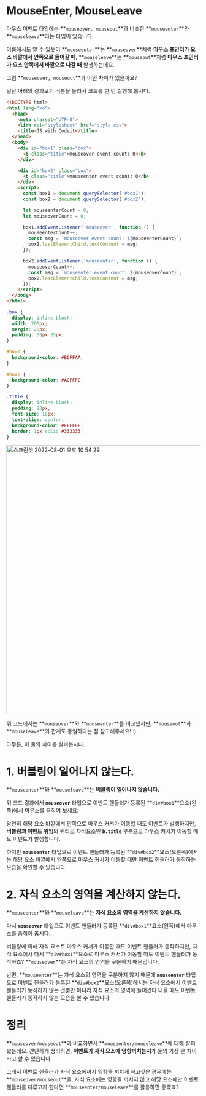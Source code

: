 # MouseEnter, MouseLeave

마우스 이벤트 타입에는 **`mouseover, mouseout`**과 비슷한 **`mouseenter`**와 **`mouseleave`**라는 타입이 있습니다.

이름에서도 알 수 있듯이 
**`mouseenter`**는 **`mouseover`**처럼 **마우스 포인터가 요소 바깥에서 안쪽으로 들어갈 때**, **`mouseleave`**는 **`mouseout`**처럼 **마우스 포인터가 요소 안쪽에서 바깥으로 나갈 때** 발생하는데요.

그럼 **`mouseover, mouseout`**과 어떤 차이가 있을까요?

일단 아래의 결과보기 버튼을 눌러서 코드를 한 번 실행해 봅시다.

```html
<!DOCTYPE html>
<html lang="ko">
  <head>
    <meta charset="UTF-8">
    <link rel="stylesheet" href="style.css">
    <title>JS with Codeit</title>
  </head>
  <body>
    <div id="box1" class="box">
      <b class="title">mouseover event count: 0</b>
    </div>

    <div id="box2" class="box">
      <b class="title">mouseenter event count: 0</b>
    </div>
    <script>
      const box1 = document.querySelector('#box1');
      const box2 = document.querySelector('#box2');

      let mouseenterCount = 0;
      let mouseoverCount = 0;

      box1.addEventListener('mouseover', function () {
        mouseenterCount++;
        const msg = `mouseover event count: ${mouseenterCount}`;
        box1.lastElementChild.textContent = msg;
      });

      box2.addEventListener('mouseenter', function () {
        mouseoverCount++;
        const msg = `mouseenter event count: ${mouseoverCount}`;
        box2.lastElementChild.textContent = msg;
      });
    </script>
  </body>
</html>
```

```css
.box {
  display: inline-block;
  width: 200px;
  margin: 20px;
  padding: 60px 35px;
}

#box1 {
  background-color: #B6FFAA;
}

#box2 {
  background-color: #ACFFFC;
}

.title {
  display: inline-block;
  padding: 20px;
  font-size: 18px;
  text-align: center;
  background-color: #FFFFFF;
  border: 1px solid #333333;
}
```

<img width="700" alt="스크린샷 2022-08-01 오후 10 54 29" src="https://user-images.githubusercontent.com/108352215/182163857-3fdd1ee3-d637-4fc8-af54-7fb50e0ea3fa.png">

위 코드에서는 **`mouseover`**와 **`mouseenter`**를 비교했지만, **`mouseout`**과 **`mouseleave`**의 관계도 동일하다는 점 참고해주세요! :)

아무튼, 이 둘의 차이를 살펴봅시다.

# **1. 버블링이 일어나지 않는다.**

**`mouseenter`**와 **`mouseleave`**는 **버블링이 일어나지 않습니다.**

위 코드 결과에서 **`mouseover`** 타입으로 이벤트 핸들러가 등록된 **`div#box1`**요소(왼쪽)에서 마우스를 움직여 보세요.

당연히 해당 요소 바깥에서 안쪽으로 마우스 커서가 이동할 때도 이벤트가 발생하지만, **버블링과 이벤트 위임**의 원리로 자식요소인 **`b.title`** 부분으로 마우스 커서가 이동할 때도 이벤트가 발생합니다.

하지만 **`mouseenter`** 타입으로 이벤트 핸들러가 등록된 **`div#box2`**요소(오른쪽)에서는 해당 요소 바깥에서 안쪽으로 마우스 커서가 이동할 때만 이벤트 핸들러가 동작하는 모습을 확인할 수 있습니다.

# **2. 자식 요소의 영역을 계산하지 않는다.**

**`mouseenter`**와 **`mouseleave`**는 **자식 요소의 영역을 계산하지 않습니다.**

다시 **`mouseover`** 타입으로 이벤트 핸들러가 등록된 **`div#box1`**요소(왼쪽)에서 마우스를 움직여 봅시다.

버블링에 의해 자식 요소로 마우스 커서가 이동할 때도 이벤트 핸들러가 동작하지만, 자식 요소에서 다시 **`div#box1`**요소로 마우스 커서가 이동할 때도 이벤트 핸들러가 동작하죠? **`mouseover`**는 자식 요소의 영역을 구분하기 때문입니다.

반면, **`mouseenter`**는 자식 요소의 영역을 구분하지 않기 때문에 **`mouseenter`** 타입으로 이벤트 핸들러가 등록된 **`div#box2`**요소(오른쪽)에서는 자식 요소에서 이벤트 핸들러가 동작하지 않는 것뿐만 아니라 자식 요소의 영역에 들어갔다 나올 때도 이벤트 핸들러가 동작하지 않는 모습을 볼 수 있습니다.

# **정리**

**`mouseover/mouseout`**과 비교하면서 **`mouseenter/mouseleave`**에 대해 살펴봤는데요.
간단하게 정리하면, **이벤트가 자식 요소에 영향끼치는지**가 둘의 가장 큰 차이라고 할 수 있습니다.

그래서 이벤트 핸들러가 자식 요소에까지 영향을 끼치게 하고싶은 경우에는 **`mouseover/mouseout`**을, 자식 요소에는 영향을 끼치지 않고 해당 요소에만 이벤트 핸들러를 다루고자 한다면 **`mouseenter/mouseleave`**를 활용하면 좋겠죠?
